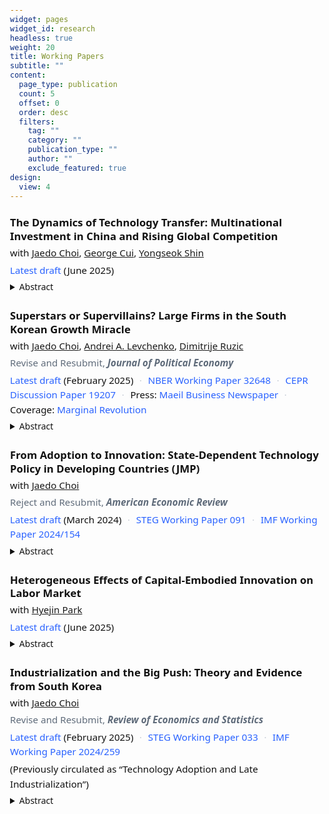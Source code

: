 ```yaml
---
widget: pages
widget_id: research
headless: true
weight: 20
title: Working Papers
subtitle: ""
content:
  page_type: publication
  count: 5
  offset: 0
  order: desc
  filters:
    tag: ""
    category: ""
    publication_type: ""
    author: ""
    exclude_featured: true
design:
  view: 4
---
```

<!DOCTYPE html>

<html lang="en">
<head>
  <meta charset="utf-8" />
  <meta name="viewport" content="width=device-width, initial-scale=1" />
  <meta name="theme-color" content="#2962ff" />
  <title>Papers</title>
  <style>
    :root {
      --ink: #111;
      --muted: #5f6b7a;
      --accent: #2962ff;
      --space: 1.25rem;
    }
    body { font-family: system-ui, -apple-system, Segoe UI, Roboto, Helvetica, Arial, "Apple Color Emoji", "Segoe UI Emoji"; color: var(--ink); line-height: 1.55; margin: 0; padding: 1rem; }
    .papers { max-width: 860px; margin: 0 auto; }
    .paper { margin: calc(var(--space) * 1.2) 0; padding: 0; }
    .paper h2 { font-size: 1.05rem; margin: 0 0 .25rem; line-height: 1.3; }
    .authors, .status, .links, .note { margin: .25rem 0; font-size: .95rem; color: var(--ink); }
    .status { color: var(--muted); }
    .links a { color: var(--accent); text-decoration: none; }
    .links a:hover, .links a:focus { text-decoration: underline; }
    .dot { color: #c7cdd6; margin: 0 .35rem; 

  </style>
</head>
<body>
<main class="papers">

  <!-- Paper 1 -->

  <section class="paper">
    <h2>The Dynamics of Technology Transfer: Multinational Investment in China and Rising Global Competition</h2>
    <p class="authors">
      with
      <a href="http://www.jaedochoi.com" target="_blank" rel="noopener">Jaedo Choi</a>,
      <a href="https://sites.google.com/umich.edu/georgecui/home" target="_blank" rel="noopener">George Cui</a>,
      <a href="https://sites.wustl.edu/yshin/" target="_blank" rel="noopener">Yongseok Shin</a>
    </p>
    <p class="links">
      <a href="https://younghunshim.com/uploads/CCSS_JV.pdf" target="_blank" rel="noopener">Latest draft</a> (June 2025)
    </p>
    <details class="abs-details">
      <summary>Abstract</summary>
      <div class="abs-abstract">
        US multinationals form joint ventures in China for market access and lower labor costs. However, these ventures transfer knowledge to Chinese partners and local firms, increasing future competition from China. While multinationals take into account these spillovers, they don’t account for the impact on other US firms, potentially leading to over-investment from a US social perspective. We establish three novel empirical facts on spillovers and competition effects. First, Chinese parent firms of joint ventures become larger, export more, and grow technologically similar to their US partners. Second, in industries with more joint ventures, even non-participating Chinese firms grow larger and more technologically advanced. Third, US firms in these industries experience negative impacts on their size, exports, and innovation. We then develop a two-country growth model with oligopolistic competition and endogenous innovation and joint venture decisions. For the US, joint ventures generate short-run gains that are outweighed by long-run losses due to rising competition from China. Large US firms’ profits are higher with joint ventures, at the expense of small firms’ profits and the real wage. Banning joint ventures from the beginning would have raised US welfare by 1.3 percent but reduced China’s by 10 percent, as Chinese firms’ productivity growth is substantially delayed.
      </div>
    </details>
  </section>

  <!-- Paper 2 -->

  <section class="paper">
    <h2>Superstars or Supervillains? Large Firms in the South Korean Growth Miracle</h2>
    <p class="authors">
      with
      <a href="http://www.jaedochoi.com" target="_blank" rel="noopener">Jaedo Choi</a>,
      <a href="https://alevchenko.com" target="_blank" rel="noopener">Andrei A. Levchenko</a>,
      <a href="https://www.druzic.com" target="_blank" rel="noopener">Dimitrije Ruzic</a>
    </p>
    <p class="status">Revise and Resubmit, <em><b>Journal of Political Economy</b></em></p>
    <p class="links">
      <a href="https://younghunshim.com/uploads/CLRS.pdf" target="_blank" rel="noopener">Latest draft</a> (February 2025)
      <span class="dot">·</span>
      <a href="https://www.nber.org/papers/w32648" target="_blank" rel="noopener">NBER Working Paper 32648</a>
      <span class="dot">·</span>
      <a href="https://cepr.org/publications/dp19207" target="_blank" rel="noopener">CEPR Discussion Paper 19207</a>
      <span class="dot">·</span>
      Press:
      <a href="https://www.mk.co.kr/en/economy/11074598" target="_blank" rel="noopener">Maeil Business Newspaper</a>
      <span class="dot">·</span>
      Coverage:
      <a href="https://marginalrevolution.com/marginalrevolution/2024/07/large-firms-in-the-south-korean-growth-miracle.html" target="_blank" rel="noopener">Marginal Revolution</a>
    </p>
    <details class="abs-details">
      <summary>Abstract</summary>
      <div class="abs-abstract">
        We quantify the contribution of the largest firms to South Korea's economic performance since 1970. Using firm-level historical data, we document a novel fact: firm concentration rose substantially during the growth miracle period. To understand whether the increased importance of large firms contributed positively or negatively to the South Korean growth miracle, we build a quantitative heterogeneous firm small open economy model. Our framework accommodates a variety of causes and consequences of (changes in) firm concentration: productivity, distortions, selection into exporting, and oligopolistic and oligopsonistic market power in domestic goods and labor markets. The model is implemented directly on the firm-level data and inverted to recover the drivers of changing concentration. We find that most of the increased concentration is attributable to higher productivity growth of the largest firms. Shutting down differential productivity growth of the top 3 firms within each sector would have decreased firm concentration, but nonetheless would have reduced welfare by 2%. Differential distortions and foreign market access of the  largest firms played a more limited role in the trends in concentration and had a smaller welfare impact. Thus, the largest Korean firms were superstars rather than supervillains.
      </div>
    </details>
  </section>

  <!-- Paper 3 -->

  <section class="paper">
    <h2>From Adoption to Innovation: State-Dependent Technology Policy in Developing Countries (JMP)</h2>
    <p class="authors">
      with
      <a href="http://www.jaedochoi.com/" target="_blank" rel="noopener">Jaedo Choi</a>
    </p>
    <p class="status">Reject and Resubmit, <em><b>American Economic Review</b></em></p>
    <p class="links">
      <a href="https://younghunshim.com/uploads/CS_from_adoption_to_innovation.pdf" target="_blank" rel="noopener">Latest draft</a> (March 2024)
      <span class="dot">·</span>
      <a href="https://steg.cepr.org/publications/adoption-innovation-state-dependent-technology-policy-developing-countries" target="_blank" rel="noopener">STEG Working Paper 091</a>
      <span class="dot">·</span>
      <a href="https://www.imf.org/en/Publications/WP/Issues/2024/07/18/From-Adoption-to-Innovation-State-Dependent-Technology-Policy-in-Developing-Countries-552105" target="_blank" rel="noopener">IMF Working Paper 2024/154</a>
    </p>
    <details class="abs-details">
      <summary>Abstract</summary>
      <div class="abs-abstract">
        Should policymakers in developing countries prioritize foreign technology adoption over domestic innovation? How might this depend on development stages? Using historical technology transfer data from South Korea, we find that greater productivity gaps with foreign firms correlate with larger productivity growth after adoption, despite lower fees. Furthermore, non-adopters increased patent citations to foreign sellers, suggesting knowledge spillovers. Motivated by these findings, we build a two-country growth model with innovation and adoption. As the gaps narrow, productivity gains and spillovers from adoption diminish and foreign sellers strategically raise fees due to intensified competition, which renders adoption subsidies less effective. Korea’s shift from adoption to innovation subsidies substantially contributed to growth and welfare. We also explore the optimal policy and its interaction with import tariffs.
      </div>
    </details>
  </section>

  <!-- Paper 4 -->

  <section class="paper">
    <h2>Heterogeneous Effects of Capital-Embodied Innovation on Labor Market</h2>
    <p class="authors">
      with
      <a href="http://www.hyejinpark.net/" target="_blank" rel="noopener">Hyejin Park</a>
    </p>
    <p class="links">
      <a href="https://younghunshim.com/uploads/PS_CEI.pdf" target="_blank" rel="noopener">Latest draft</a> (June 2025)
    </p>
    <details class="abs-details">
      <summary>Abstract</summary>
      <div class="abs-abstract">
        This paper develops an occupation-level measure of Capital-Embodied Innovation (CEI) by matching patents with capital goods based on their text similarity. The impact of CEI on labor demand is heterogeneous, depending on the similarity between capital and occupational tasks. Specifically, CEI associated with task-similar capital reduces the relative labor demand, whereas CEI related to task-dissimilar capital raises it. Between 1980 and 2015, abstract and non-routine occupations experienced more innovations in task-dissimilar capital and fewer in task-similar capital. CEI can explain a significant fraction of the task-biased labor market changes and the decline in labor share.
      </div>
    </details>
  </section>

  <!-- Paper 5 -->

  <section class="paper">
    <h2>Industrialization and the Big Push: Theory and Evidence from South Korea</h2>
    <p class="authors">
      with
      <a href="http://www.jaedochoi.com/" target="_blank" rel="noopener">Jaedo Choi</a>
    </p>
    <p class="status">Revise and Resubmit, <em><b>Review of Economics and Statistics</b></em></p>
    <p class="links">
      <a href="https://younghunshim.com/uploads/Choi_Shim_Ind.pdf" target="_blank" rel="noopener">Latest draft</a> (February 2025)
      <span class="dot">·</span>
      <a href="https://steg.cepr.org/publications/technology-adoption-and-late-industrialization" target="_blank" rel="noopener">STEG Working Paper 033</a>
      <span class="dot">·</span>
      <a href="https://www.imf.org/en/Publications/WP/Issues/2024/12/19/Industrialization-and-the-Big-Push-Theory-and-Evidence-from-South-Korea-559545" target="_blank" rel="noopener">IMF Working Paper 2024/259</a>
    </p>
    <p class="note">(Previously circulated as “Technology Adoption and Late Industrialization”)</p>
    <details class="abs-details">
      <summary>Abstract</summary>
      <div class="abs-abstract">
        We study how one-time subsidies for adoption of modern technology drove South Korea's industrialization in the 1970s. Leveraging unique historical data, we provide causal evidence consistent with coordination failures: adoption improved adopters' performance and generated local spillovers, with firms more likely to adopt when other local firms had already adopted. We incorporate these findings into a quantitative model, where the potential for multiple steady states depends on parameters mapped to the causal estimates. In our calibrated model, South Korea's one-time subsidies shifted its economy to a more industrialized steady state, increasing heavy manufacturing's GDP share by 8.6% and export intensity by 16.2%. Larger market access amplifies the effects of these subsidies, as the gains from adoption increase with firms' scale.
      </div>
    </details>
  </section>

</main>
</body>
</html>